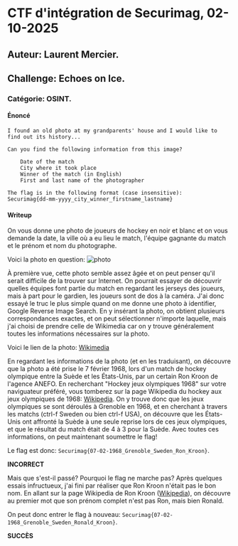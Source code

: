 # CTF d'intégration de Securimag, 02-10-2025

## Auteur: Laurent Mercier.

## Challenge: Echoes on Ice.

### Catégorie: OSINT.

#### Énoncé

```
I found an old photo at my grandparents' house and I would like to find out its history...

Can you find the following information from this image?

    Date of the match
    City where it took place
    Winner of the match (in English)
    First and last name of the photographer

The flag is in the following format (case insensitive):
Securimag{dd-mm-yyyy_city_winner_firstname_lastname}
```

#### Writeup

On vous donne une photo de joueurs de hockey en noir et blanc et on vous demande la date, la ville où a eu lieu le match, l'équipe gagnante du match et le prénom et nom du photographe.  

Voici la photo en question: ![photo](old_photo.jpg)  

À première vue, cette photo semble assez âgée et on peut penser qu'il serait difficile de la trouver sur Internet. On pourrait essayer de découvrir quelles équipes font partie du match en regardant les jerseys des joueurs, mais à part pour le gardien, les joueurs sont de dos à la caméra. J'ai donc essayé le truc le plus simple quand on me donne une photo à identifier, Google Reverse Image Search. En y insérant la photo, on obtient plusieurs correspondances exactes, et on peut sélectionner n'importe laquelle, mais j'ai choisi de prendre celle de Wikimedia car on y trouve généralement toutes les informations nécessaires sur la photo.  

Voici le lien de la photo: [Wikimedia](https://commons.wikimedia.org/wiki/File:Olympische_spelen_ijshockey_Zweden_tegen_Amerika,_Bestanddeelnr_921-0653.jpg)  

En regardant les informations de la photo (et en les traduisant), on découvre que la photo a été prise le 7 février 1968, lors d'un match de hockey olympique entre la Suède et les États-Unis, par un certain Ron Kroon de l'agence ANEFO. En recherchant "Hockey jeux olympiques 1968" sur votre naviguateur préféré, vous tomberez sur la page Wikipedia du hockey aux jeux olympiques de 1968: [Wikipedia](https://en.wikipedia.org/wiki/Ice_hockey_at_the_1968_Winter_Olympics). On y trouve donc que les jeux olympiques se sont déroulés à Grenoble en 1968, et en cherchant à travers les matchs (ctrl-f Sweden ou bien ctrl-f USA), on découvre que les États-Unis ont affronté la Suède à une seule reprise lors de ces jeux olympiques, et que le résultat du match était de 4 à 3 pour la Suède. Avec toutes ces informations, on peut maintenant soumettre le flag!  

Le flag est donc: `Securimag{07-02-1968_Grenoble_Sweden_Ron_Kroon}`.  

**INCORRECT**  

Mais que s'est-il passé? Pourquoi le flag ne marche pas? Après quelques essais infructueux, j'ai fini par réaliser que Ron Kroon n'était pas le bon nom. En allant sur la page Wikipedia de Ron Kroon ([Wikipedia](https://en.wikipedia.org/wiki/Ron_Kroon)), on découvre au premier mot que son prénom complet n'est pas Ron, mais bien Ronald.  

On peut donc entrer le flag à nouveau: `Securimag{07-02-1968_Grenoble_Sweden_Ronald_Kroon}`.  

**SUCCÈS**
